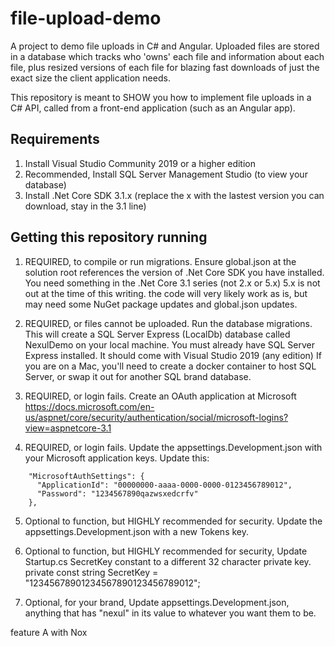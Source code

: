 # file-upload-demo
A project to demo file uploads in C# and Angular. Uploaded files are stored in a database which tracks who 'owns' each file and information about each file, plus resized versions of each file for blazing fast downloads of just the exact size the client application needs.

This repository is meant to SHOW you how to implement file uploads in a C# API, called from a front-end application (such as an Angular app).

## Requirements

1. Install Visual Studio Community 2019 or a higher edition
2. Recommended, Install SQL Server Management Studio (to view your database)
3. Install .Net Core SDK 3.1.x (replace the x with the lastest version you can download, stay in the 3.1 line)

## Getting this repository running

1. REQUIRED, to compile or run migrations. Ensure global.json at the solution root references the version of .Net Core SDK you have installed.  
   You need something in the .Net Core 3.1 series (not 2.x or 5.x)
   5.x is not out at the time of this writing.  the code will very likely work as is, but may need some NuGet package updates and global.json updates.

2. REQUIRED, or files cannot be uploaded. Run the database migrations.  This will create a SQL Server Express (LocalDb) database called NexulDemo on your local machine. You must already have SQL Server Express installed. It should come with Visual Studio 2019 (any edition)
   If you are on a Mac, you'll need to create a docker container to host SQL Server, or swap it out for another SQL brand database.

3. REQUIRED, or login fails. Create an OAuth application at Microsoft
https://docs.microsoft.com/en-us/aspnet/core/security/authentication/social/microsoft-logins?view=aspnetcore-3.1

4. REQUIRED, or login fails. Update the appsettings.Development.json with your Microsoft application keys. Update this:

````
    "MicrosoftAuthSettings": {
      "ApplicationId": "00000000-aaaa-0000-0000-0123456789012",
      "Password": "1234567890qazwsxedcrfv"
    },
````

5. Optional to function, but HIGHLY recommended for security. Update the appsettings.Development.json with a new Tokens key.

6. Optional to function, but HIGHLY recommended for security, Update Startup.cs SecretKey constant to a different 32 character private key.
  private const string SecretKey = "12345678901234567890123456789012";
  
7. Optional, for your brand, Update appsettings.Development.json, anything that has "nexul" in its value to whatever you want them to be.
 
feature A  with Nox